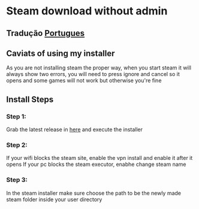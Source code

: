 # Steam download without admin
## Tradução [Portugues](readmept.md)
## Caviats of using my installer
  As you are not installing steam the proper way, when you start steam it will always show two errors, you will need to press ignore and cancel so it opens and some games will not work but otherwise you're fine
## Install Steps
### Step 1:
  Grab the latest release in [here](https://github.com/Ruunah/Steam_Installer/releases) and execute the installer
### Step 2:
  If your wifi blocks the steam site, enable the vpn install and enable it after it opens
  If your pc blocks the steam executor, enabhe change steam name
### Step 3:
  In the steam installer make sure choose the path to be the newly made steam folder inside your user directory
